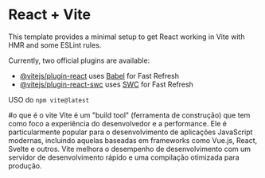 # React + Vite

This template provides a minimal setup to get React working in Vite with HMR and some ESLint rules.

Currently, two official plugins are available:

- [@vitejs/plugin-react](https://github.com/vitejs/vite-plugin-react/blob/main/packages/plugin-react/README.md) uses [Babel](https://babeljs.io/) for Fast Refresh
- [@vitejs/plugin-react-swc](https://github.com/vitejs/vite-plugin-react-swc) uses [SWC](https://swc.rs/) for Fast Refresh

USO do `npm vite@latest`

#o que é o vite
Vite é um "build tool" (ferramenta de construção) que tem como foco a experiência do desenvolvedor e a performance. Ele é particularmente popular para o desenvolvimento de aplicações JavaScript modernas, incluindo aquelas baseadas em frameworks como Vue.js, React, Svelte e outros. Vite melhora o desempenho de desenvolvimento com um servidor de desenvolvimento rápido e uma compilação otimizada para produção.